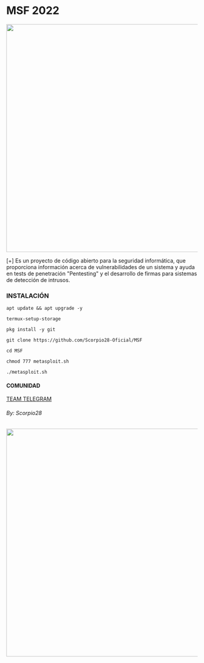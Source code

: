 # MSF 2022
<p align="center">
	<img src="https://i.imgur.com/AjYrodX.jpeg" width="600px" hight="100px">
</p>
[+] Es un proyecto de código abierto para la seguridad informática, que proporciona información acerca de vulnerabilidades de un sistema y ayuda en tests de penetración "Pentesting" y el desarrollo de firmas para sistemas de detección de intrusos.

### INSTALACIÓN

```
apt update && apt upgrade -y

termux-setup-storage

pkg install -y git

git clone https://github.com/Scorpio28-Oficial/MSF

cd MSF

chmod 777 metasploit.sh

./metasploit.sh
```

#### COMUNIDAD

<a href="https://t.me/Informatic_in_Termux">TEAM TELEGRAM</a>


###### By: Scorpio28

<p align="center">
	<img src="https://i.imgur.com/vTLsdLZ.jpeg" width="600px" hight="100px">
</p>
